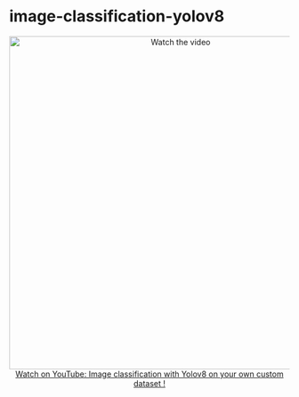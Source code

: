 # image-classification-yolov8

<p align="center">
<a href="https://www.youtube.com/watch?v=ZeLg5rxLGLg">
    <img width="600" src="https://utils-computervisiondeveloper.s3.amazonaws.com/thumbnails/with_play_button/image_classifier_yolov8.jpg" alt="Watch the video">
    </br>Watch on YouTube: Image classification with Yolov8 on your own custom dataset !
</a>
</p>
